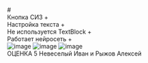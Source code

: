 #<BR>Кнопка СИЗ +
<BR>Настройка текста +
<BR>Не используется TextBlock +
<BR>Работает нейросеть +
<br>  ![image](https://user-images.githubusercontent.com/59621706/192725459-1277ae5a-41ea-4042-928e-5ccdb0de4954.png)
![image](https://user-images.githubusercontent.com/59621706/192725478-6d4a27fd-7d8a-4c89-b127-185f738914aa.png)
![image](https://user-images.githubusercontent.com/59621706/192725498-b8c5cf46-360c-4df4-8a41-96e49c8f22a7.png)
<br> ОЦЕНКА 5
Невеселый Иван и Рыжов Алексей
